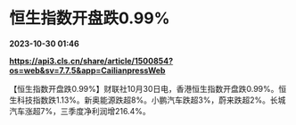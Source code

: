 # 恒生指数开盘跌0.99%

**2023-10-30 01:46**

**https://api3.cls.cn/share/article/1500854?os=web&sv=7.7.5&app=CailianpressWeb**

【恒生指数开盘跌0.99%】财联社10月30日电，香港恒生指数开盘跌0.99%。恒生科技指数跌1.13%。新奥能源跌超8%。小鹏汽车跌超3%，蔚来跌超2%。长城汽车涨超7%，三季度净利润增216.4%。